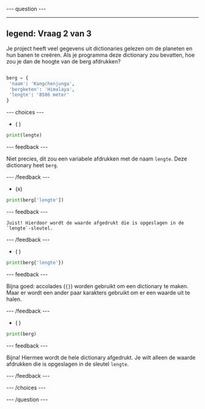 --- question ---

---
legend: Vraag 2 van 3
---

Je project heeft veel gegevens uit dictionaries gelezen om de planeten en hun banen te creëren. Als je programma deze dictionary zou bevatten, hoe zou je dan de hoogte van de berg afdrukken?

```python

berg = {
 'naam': 'Kangchenjunga',
 'bergketen': 'Himalaya',
 'lengte': '8586 meter'
}

```

--- choices ---

- ( )
```python
print(lengte)
```
  --- feedback ---

  Niet precies, dit zou een variabele afdrukken met de naam `lengte`. Deze dictionary heet `berg`.

  --- /feedback ---

- (x)
```python
print(berg['lengte'])
```

  --- feedback ---

    Juist! Hierdoor wordt de waarde afgedrukt die is opgeslagen in de `lengte`-sleutel.

  --- /feedback ---

- ( )
```python
print(berg{'lengte'})
```

  --- feedback ---

  Bijna goed: accolades (`{}`) worden gebruikt om een dictionary te maken. Maar er wordt een ander paar karakters gebruikt om er een waarde uit te halen.

  --- /feedback ---

- ( )
```python
print(berg)
```

  --- feedback ---

  Bijna! Hiermee wordt de hele dictionary afgedrukt. Je wilt alleen de waarde afdrukken die is opgeslagen in de sleutel `lengte`.

  --- /feedback ---

--- /choices ---

--- /question ---

